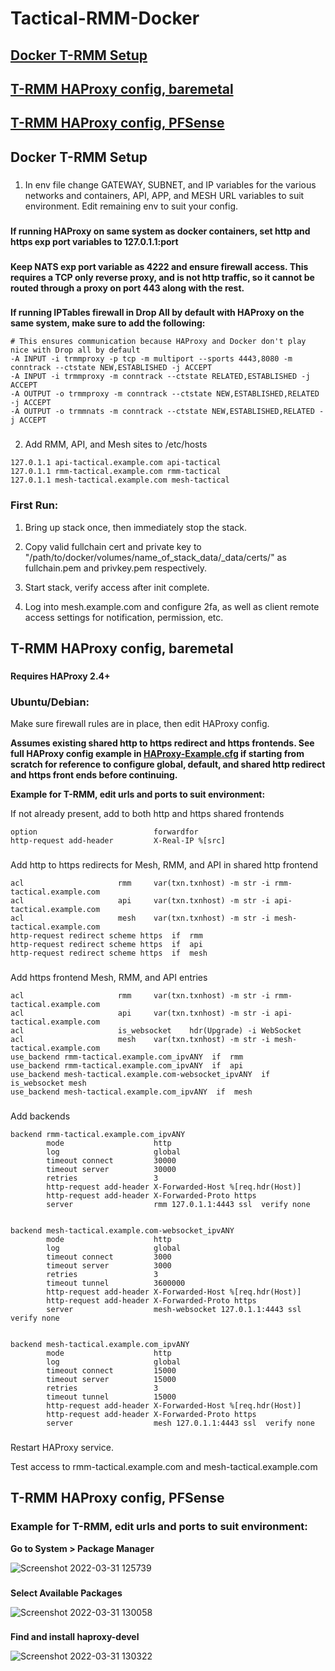 # Tactical-RMM-Docker

###
## [Docker T-RMM Setup](#docker-t-rmm-setup-1)
###

###
## [T-RMM HAProxy config, baremetal](#t-rmm-haproxy-config-baremetal-1)
###

###
## [T-RMM HAProxy config, PFSense](#t-rmm-haproxy-config-pfsense-1)
###


###
## Docker T-RMM Setup
###

1) In env file change GATEWAY, SUBNET, and IP variables for the various networks and containers, API, APP, and MESH URL variables to suit environment. Edit remaining env to suit your config.
###

  **If running HAProxy on same system as docker containers, set http and https exp port variables to 127.0.1.1:port**
###

  **Keep NATS exp port variable as 4222 and ensure firewall access. This requires a TCP only reverse proxy, and is not http traffic, so it cannot be routed through a proxy on port 443 along with the rest.**
###

  **If running IPTables firewall in Drop All by default with HAProxy on the same system, make sure to add the following:**
```text
# This ensures communication because HAProxy and Docker don't play nice with Drop all by default
-A INPUT -i trmmproxy -p tcp -m multiport --sports 4443,8080 -m conntrack --ctstate NEW,ESTABLISHED -j ACCEPT
-A INPUT -i trmmproxy -m conntrack --ctstate RELATED,ESTABLISHED -j ACCEPT
-A OUTPUT -o trmmproxy -m conntrack --ctstate NEW,ESTABLISHED,RELATED -j ACCEPT
-A OUTPUT -o trmmnats -m conntrack --ctstate NEW,ESTABLISHED,RELATED -j ACCEPT
```
###
2) Add RMM, API, and Mesh sites to /etc/hosts
```text
127.0.1.1 api-tactical.example.com api-tactical
127.0.1.1 rmm-tactical.example.com rmm-tactical
127.0.1.1 mesh-tactical.example.com mesh-tactical
```
###
### First Run:

1) Bring up stack once, then immediately stop the stack.

2) Copy valid fullchain cert and private key to "/path/to/docker/volumes/name_of_stack_data/_data/certs/" as fullchain.pem and privkey.pem respectively.

3) Start stack, verify access after init complete.

4) Log into mesh.example.com and configure 2fa, as well as client remote access settings for notification, permission, etc.

###
## T-RMM HAProxy config, baremetal
###

**Requires HAProxy 2.4+**

### Ubuntu/Debian:

Make sure firewall rules are in place, then edit HAProxy config.

**Assumes existing shared http to https redirect and https frontends. See full HAProxy config example in [HAProxy-Example.cfg](https://github.com/ninjamonkey198206/Tactical-RMM-Docker/blob/main/HAProxy-Example.cfg) if starting from scratch for reference to configure global, default, and shared http redirect and https front ends before continuing.**

**Example for T-RMM, edit urls and ports to suit environment:**
  
  If not already present, add to both http and https shared frontends
```text
option                          forwardfor
http-request add-header         X-Real-IP %[src]
```
###
  Add http to https redirects for Mesh, RMM, and API in shared http frontend
```text
acl                     rmm     var(txn.txnhost) -m str -i rmm-tactical.example.com
acl                     api     var(txn.txnhost) -m str -i api-tactical.example.com
acl                     mesh    var(txn.txnhost) -m str -i mesh-tactical.example.com
http-request redirect scheme https  if  rmm
http-request redirect scheme https  if  api
http-request redirect scheme https  if  mesh
```
###
  Add https frontend Mesh, RMM, and API entries
```text
acl                     rmm     var(txn.txnhost) -m str -i rmm-tactical.example.com
acl                     api     var(txn.txnhost) -m str -i api-tactical.example.com
acl                     is_websocket    hdr(Upgrade) -i WebSocket
acl                     mesh    var(txn.txnhost) -m str -i mesh-tactical.example.com
use_backend rmm-tactical.example.com_ipvANY  if  rmm
use_backend rmm-tactical.example.com_ipvANY  if  api
use_backend mesh-tactical.example.com-websocket_ipvANY  if  is_websocket mesh
use_backend mesh-tactical.example.com_ipvANY  if  mesh
```
###
  Add backends
```text
backend rmm-tactical.example.com_ipvANY
        mode                    http
        log                     global
        timeout connect         30000
        timeout server          30000
        retries                 3
        http-request add-header X-Forwarded-Host %[req.hdr(Host)]
        http-request add-header X-Forwarded-Proto https
        server                  rmm 127.0.1.1:4443 ssl  verify none


backend mesh-tactical.example.com-websocket_ipvANY
        mode                    http
        log                     global
        timeout connect         3000
        timeout server          3000
        retries                 3
        timeout tunnel          3600000
        http-request add-header X-Forwarded-Host %[req.hdr(Host)]
        http-request add-header X-Forwarded-Proto https
        server                  mesh-websocket 127.0.1.1:4443 ssl  verify none


backend mesh-tactical.example.com_ipvANY
        mode                    http
        log                     global
        timeout connect         15000
        timeout server          15000
        retries                 3
        timeout tunnel          15000
        http-request add-header X-Forwarded-Host %[req.hdr(Host)]
        http-request add-header X-Forwarded-Proto https
        server                  mesh 127.0.1.1:4443 ssl  verify none
```
###
  Restart HAProxy service.
  
  Test access to rmm-tactical.example.com and mesh-tactical.example.com

###
## T-RMM HAProxy config, PFSense
###

### Example for T-RMM, edit urls and ports to suit environment:

**Go to System > Package Manager**

![Screenshot 2022-03-31 125739](https://user-images.githubusercontent.com/24654529/161121728-ae0c7023-9896-4ec4-bb44-03db3760cdb7.png)
###

**Select Available Packages**

![Screenshot 2022-03-31 130058](https://user-images.githubusercontent.com/24654529/161121800-e5babfd9-29ed-433a-b0c7-850a5aa5b017.png)
###

**Find and install haproxy-devel**

![Screenshot 2022-03-31 130322](https://user-images.githubusercontent.com/24654529/161121985-953e24a6-bcaa-418d-a1e4-1ef62a193623.png)
